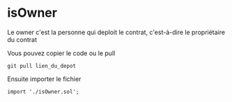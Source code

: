 # isOwner

Le owner c'est la personne qui deploit le contrat, c'est-à-dire le propriétaire du contrat

Vous pouvez copier le code ou le pull
    
    git pull lien_du_depot

Ensuite importer le fichier 
    
    import './isOwner.sol';
